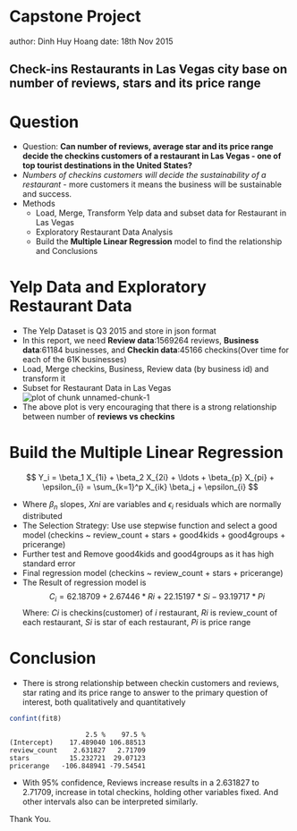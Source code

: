 
Capstone Project
========================================================
author: Dinh Huy Hoang
date: 18th Nov 2015


<style>

/* slide titles */
.reveal h3 { 
  font-size: 50px;
  color: blue;
}

/* heading for slides with two hashes ## */
.reveal .slides section .slideContent h2 {
   font-size: 50px;
   font-weight: bold;
   color: green;
}

/* ordered and unordered list styles */
.reveal ul, 
.reveal ol {
    font-size: 25px;
    color: black;
    list-style-type: square;
}

</style>

## Check-ins Restaurants in Las Vegas city base on number of reviews, stars and its price range


Question
=======================================================
- Question: **Can number of reviews, average star and its price range decide the checkins customers of a restaurant in Las Vegas - one of top tourist destinations in the United States?**
- *Numbers of checkins customers will decide the sustainability of a restaurant* - more customers it means the business will be sustainable and success.
- Methods
  - Load, Merge, Transform Yelp data and subset data for Restaurant in Las Vegas
  - Exploratory Restaurant Data Analysis 
  - Build the **Multiple Linear Regression** model to find the relationship and Conclusions



Yelp Data and Exploratory Restaurant Data
========================================================
- The Yelp Dataset is Q3 2015 and store in json format
- In this report, we need **Review data**:1569264 reviews, **Business data**:61184 businesses, and **Checkin data**:45166 checkins(Over time for each of the 61K businesses)
- Load, Merge checkins, Business, Review data (by business id) and transform it
- Subset for Restaurant Data in Las Vegas
![plot of chunk unnamed-chunk-1](CT_proj-figure/unnamed-chunk-1-1.png) 
- The above plot is very encouraging that there is a strong relationship between number of **reviews vs checkins** 

Build the Multiple Linear Regression
========================================================
$$
Y_i =  \beta_1 X_{1i} + \beta_2 X_{2i} + \ldots +
\beta_{p} X_{pi} + \epsilon_{i} 
= \sum_{k=1}^p X_{ik} \beta_j + \epsilon_{i}
$$

- Where $\beta_{n}$ slopes, $X{ni}$ are variables and $\epsilon_{i}$ residuals which are normally distributed 
- The Selection Strategy: Use use stepwise function and select a good model 
(checkins ~ review_count + stars + good4kids + good4groups + pricerange)
- Further test and Remove good4kids and good4groups as it has high standard error 
- Final regression model (checkins ~ review_count + stars + pricerange)
- The Result of regression model is
$$
C_i =  62.18709 + 2.67446 * R{i} + 22.15197 * S{i} - 93.19717 * P{i}
$$
Where: $C{i}$ is checkins(customer) of ${i}$ restaurant, $R{i}$ is review_count of each restaurant, $S{i}$ is star of each restaurant, $P{i}$ is price range

Conclusion
========================================================
- There is strong relationship between checkin customers and reviews, star rating and its price range to answer to the primary question of interest, both qualitatively and quantitatively





```r
confint(fit8)
```

```
                   2.5 %    97.5 %
(Intercept)    17.489040 106.88513
review_count    2.631827   2.71709
stars          15.232721  29.07123
pricerange   -106.848941 -79.54541
```
- With 95% confidence, Reviews increase results in a 2.631827 to 2.71709, increase in total checkins, holding other variables fixed. And other intervals also can be interpreted similarly.

Thank You.
